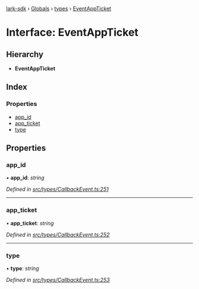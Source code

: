 [lark-sdk](../README.md) › [Globals](../globals.md) › [types](../modules/types.md) › [EventAppTicket](types.eventappticket.md)

# Interface: EventAppTicket

## Hierarchy

* **EventAppTicket**

## Index

### Properties

* [app_id](types.eventappticket.md#app_id)
* [app_ticket](types.eventappticket.md#app_ticket)
* [type](types.eventappticket.md#type)

## Properties

###  app_id

• **app_id**: *string*

*Defined in [src/types/CallbackEvent.ts:251](https://github.com/TbhT/lark-sdk/blob/e3605bb/src/types/CallbackEvent.ts#L251)*

___

###  app_ticket

• **app_ticket**: *string*

*Defined in [src/types/CallbackEvent.ts:252](https://github.com/TbhT/lark-sdk/blob/e3605bb/src/types/CallbackEvent.ts#L252)*

___

###  type

• **type**: *string*

*Defined in [src/types/CallbackEvent.ts:253](https://github.com/TbhT/lark-sdk/blob/e3605bb/src/types/CallbackEvent.ts#L253)*
